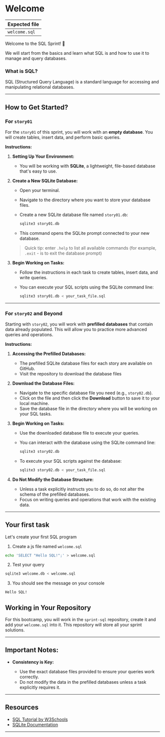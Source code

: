 # Welcome

| Expected file       |
| ------------------- |
| `welcome.sql` |

Welcome to the SQL Sprint! 🎉

We will start from the basics and learn what SQL is and how to use it to manage and query databases.

### What is SQL?

SQL (Structured Query Language) is a standard language for accessing and manipulating relational databases.

---

## How to Get Started?

### For `story01`

For the `story01` of this sprint, you will work with an **empty database**. You will create tables, insert data, and perform basic queries.

**Instructions:**

1. **Setting Up Your Environment:**

   - You will be working with **SQLite**, a lightweight, file-based database that's easy to use.

2. **Create a New SQLite Database:**

   - Open your terminal.
   - Navigate to the directory where you want to store your database files.
   - Create a new SQLite database file named `story01.db`:

     ```sh
     sqlite3 story01.db
     ```

   - This command opens the SQLite prompt connected to your new database.

   > Quick tip: enter `.help` to list all available commands (for example, `.exit` - is to exit the database prompt)

3. **Begin Working on Tasks:**

   - Follow the instructions in each task to create tables, insert data, and write queries.
   - You can execute your SQL scripts using the SQLite command line:

     ```sh
     sqlite3 story01.db < your_task_file.sql
     ```

---

### For `story02` and Beyond

Starting with `story02`, you will work with **prefilled databases** that contain data already populated. This will allow you to practice more advanced queries and operations.

**Instructions:**

1. **Accessing the Prefilled Databases:**

   - The prefilled SQLite database files for each story are available on GitHub.
   - Visit the repository to download the database files

2. **Download the Database Files:**

   - Navigate to the specific database file you need (e.g., `story02.db`).
   - Click on the file and then click the **Download** button to save it to your local machine.
   - Save the database file in the directory where you will be working on your SQL tasks.

3. **Begin Working on Tasks:**

   - Use the downloaded database file to execute your queries.
   - You can interact with the database using the SQLite command line:

     ```sh
     sqlite3 story02.db
     ```

   - To execute your SQL scripts against the database:

     ```sh
     sqlite3 story02.db < your_task_file.sql
     ```

4. **Do Not Modify the Database Structure:**

   - Unless a task explicitly instructs you to do so, do not alter the schema of the prefilled databases.
   - Focus on writing queries and operations that work with the existing data.

---

   ## Your first task

   Let's create your first SQL program 

   1. Create a js file named `welcome.sql `

   ```sh
   echo 'SELECT "Hello SQL!";' > welcome.sql
   ```

   2. Test your query

   ```sh
   sqlite3 welcome.db < welcome.sql
   ```

   3. You should see the message on your console

   ```sh
   Hello SQL!
   ```

   ## Working in Your Repository

   For this bootcamp, you will work in the `sprint-sql` repository, create it and add your `welcome.sql` into it. This repository will store all your sprint solutions.

---

## Important Notes:

- **Consistency is Key:**

  - Use the exact database files provided to ensure your queries work correctly.
  - Do not modify the data in the prefilled databases unless a task explicitly requires it.

---

## Resources

- [SQL Tutorial by W3Schools](https://www.w3schools.com/sql/)
- [SQLite Documentation](https://sqlite.org/docs.html)

---
